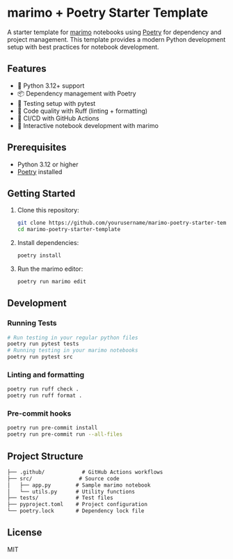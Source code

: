 # marimo + Poetry Starter Template

A starter template for [marimo](https://marimo.io) notebooks using [Poetry](https://python-poetry.org) for dependency and project management. This template provides a modern Python development setup with best practices for notebook development.

## Features

- 🚀 Python 3.12+ support
- 📦 Dependency management with Poetry
- 🧪 Testing setup with pytest
- 🎯 Code quality with Ruff (linting + formatting)
- 👷 CI/CD with GitHub Actions
- 📓 Interactive notebook development with marimo

## Prerequisites

- Python 3.12 or higher
- [Poetry](https://python-poetry.org/docs/#installation) installed

## Getting Started

1. Clone this repository:

   ```bash
   git clone https://github.com/yourusername/marimo-poetry-starter-template
   cd marimo-poetry-starter-template
   ```

2. Install dependencies:

   ```bash
   poetry install
   ```

3. Run the marimo editor:

   ```bash
   poetry run marimo edit
   ```

## Development

### Running Tests

```bash
# Run testing in your regular python files
poetry run pytest tests
# Running testing in your marimo notebooks
poetry run pytest src
```

### Linting and formatting

```bash
poetry run ruff check .
poetry run ruff format .
```

### Pre-commit hooks

```bash
poetry run pre-commit install
poetry run pre-commit run --all-files
```

## Project Structure

```markdown
├── .github/            # GitHub Actions workflows
├── src/               # Source code
│   ├── app.py        # Sample marimo notebook
│   └── utils.py      # Utility functions
├── tests/            # Test files
├── pyproject.toml    # Project configuration
└── poetry.lock       # Dependency lock file
```

## License

MIT
